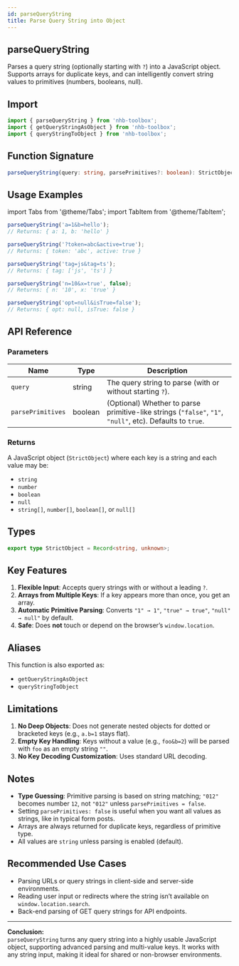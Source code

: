 ```yaml
---
id: parseQueryString
title: Parse Query String into Object
---
```


## parseQueryString

Parses a query string (optionally starting with `?`) into a JavaScript object.  
Supports arrays for duplicate keys, and can intelligently convert string values to primitives (numbers, booleans, null).

## Import

```typescript
import { parseQueryString } from 'nhb-toolbox';
import { getQueryStringAsObject } from 'nhb-toolbox';
import { queryStringToObject } from 'nhb-toolbox';
```

## Function Signature

```typescript
parseQueryString(query: string, parsePrimitives?: boolean): StrictObject
```

## Usage Examples

import Tabs from '@theme/Tabs';
import TabItem from '@theme/TabItem';

<Tabs>
<TabItem value="Basic" label="Basic">

```typescript
parseQueryString('a=1&b=hello');
// Returns: { a: 1, b: 'hello' }
```

</TabItem>
<TabItem value="With Question Mark" label="With '?' Prefix">

```typescript
parseQueryString('?token=abc&active=true');
// Returns: { token: 'abc', active: true }
```

</TabItem>
<TabItem value="Multiple Values" label="Multiple Values">

```typescript
parseQueryString('tag=js&tag=ts');
// Returns: { tag: ['js', 'ts'] }
```

</TabItem>
<TabItem value="No Primitives" label="No Primitive Parsing">

```typescript
parseQueryString('n=10&x=true', false);
// Returns: { n: '10', x: 'true' }
```

</TabItem>
<TabItem value="Null and False" label="Null and Booleans">

```typescript
parseQueryString('opt=null&isTrue=false');
// Returns: { opt: null, isTrue: false }
```

</TabItem>
</Tabs>

## API Reference

### Parameters

| Name            | Type     | Description                                                                                  |
|-----------------|----------|---------------------------------------------------------------------------------------------|
| `query`         | string   | The query string to parse (with or without starting `?`).                                    |
| `parsePrimitives` | boolean  | (Optional) Whether to parse primitive-like strings (`"false"`, `"1"`, `"null"`, etc). Defaults to `true`.   |

### Returns

A JavaScript object (<code>StrictObject</code>) where each key is a string and each value may be:

- `string`
- `number`
- `boolean`
- `null`
- `string[]`, `number[]`, `boolean[]`, or `null[]`

## Types

```typescript
export type StrictObject = Record<string, unknown>;
```

## Key Features

1. **Flexible Input**: Accepts query strings with or without a leading `?`.
2. **Arrays from Multiple Keys**: If a key appears more than once, you get an array.
3. **Automatic Primitive Parsing**: Converts `"1" → 1"`, `"true" → true"`, `"null" → null"` by default.
4. **Safe**: Does **not** touch or depend on the browser’s `window.location`.

## Aliases

This function is also exported as:

- `getQueryStringAsObject`
- `queryStringToObject`

## Limitations

1. **No Deep Objects**: Does not generate nested objects for dotted or bracketed keys (e.g., `a.b=1` stays flat).
2. **Empty Key Handling**: Keys without a value (e.g., `foo&b=2`) will be parsed with `foo` as an empty string `""`.
3. **No Key Decoding Customization**: Uses standard URL decoding.

## Notes

- **Type Guessing**: Primitive parsing is based on string matching; `"012"` becomes number `12`, not `"012"` unless `parsePrimitives = false`.
- Setting `parsePrimitives: false` is useful when you want all values as strings, like in typical form posts.
- Arrays are always returned for duplicate keys, regardless of primitive type.
- All values are `string` unless parsing is enabled (default).

## Recommended Use Cases

- Parsing URLs or query strings in client-side and server-side environments.
- Reading user input or redirects where the string isn’t available on `window.location.search`.
- Back-end parsing of GET query strings for API endpoints.

---

**Conclusion:**  
`parseQueryString` turns any query string into a highly usable JavaScript object, supporting advanced parsing and multi-value keys. It works with any string input, making it ideal for shared or non-browser environments.
